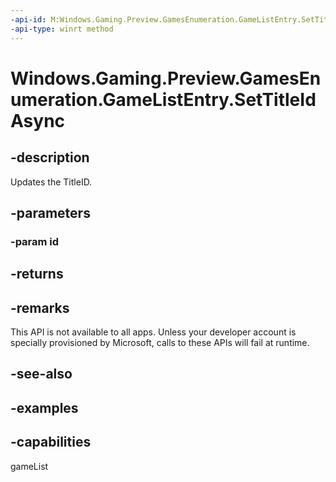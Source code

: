 ```yaml
---
-api-id: M:Windows.Gaming.Preview.GamesEnumeration.GameListEntry.SetTitleIdAsync(System.String)
-api-type: winrt method
---
```


<!-- Method syntax.
public IAsyncAction GameListEntry.SetTitleIdAsync(String id)
-->

# Windows.Gaming.Preview.GamesEnumeration.GameListEntry.SetTitleIdAsync

## -description
Updates the TitleID.

## -parameters
### -param id

## -returns

## -remarks
This API is not available to all apps. Unless your developer account is specially provisioned by Microsoft, calls to these APIs will fail at runtime.

## -see-also

## -examples


## -capabilities
gameList

